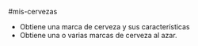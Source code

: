 #mis-cervezas

- Obtiene una marca de cerveza y sus características
- Obtiene una o varias marcas de cerveza al azar.
